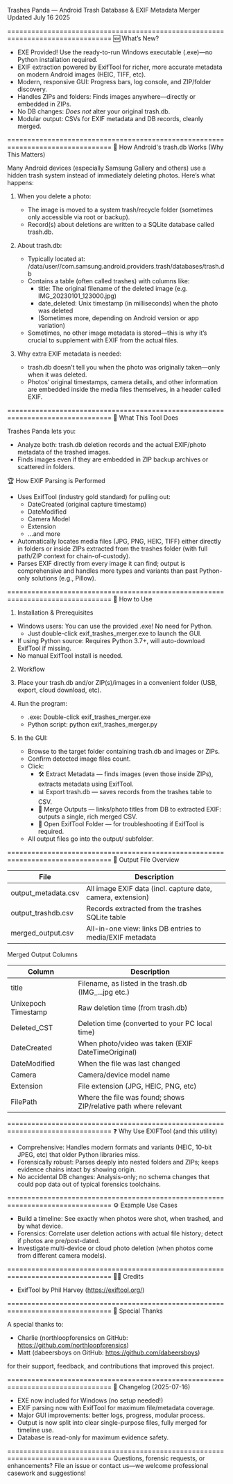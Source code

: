 Trashes Panda — Android Trash Database & EXIF Metadata Merger  
Updated July 16 2025

================================================================================
🆕 What’s New?

- EXE Provided! Use the ready-to-run Windows executable (.exe)—no Python installation required.
- EXIF extraction powered by ExifTool for richer, more accurate metadata on modern Android images (HEIC, TIFF, etc).
- Modern, responsive GUI: Progress bars, log console, and ZIP/folder discovery.
- Handles ZIPs and folders: Finds images anywhere—directly or embedded in ZIPs.
- No DB changes: *Does not* alter your original trash.db.
- Modular output: CSVs for EXIF metadata and DB records, cleanly merged.

================================================================================
📂 How Android's trash.db Works (Why This Matters)

Many Android devices (especially Samsung Gallery and others) use a hidden trash system instead of immediately deleting photos. Here’s what happens:

1. When you delete a photo:
   - The image is moved to a system trash/recycle folder (sometimes only accessible via root or backup).
   - Record(s) about deletions are written to a SQLite database called trash.db.

2. About trash.db:
   - Typically located at:
     /data/user/<userid>/com.samsung.android.providers.trash/databases/trash.db
   - Contains a table (often called trashes) with columns like:
     - title: The original filename of the deleted image (e.g. IMG_20230101_123000.jpg)
     - date_deleted: Unix timestamp (in milliseconds) when the photo was deleted
     - (Sometimes more, depending on Android version or app variation)
   - Sometimes, no other image metadata is stored—this is why it’s crucial to supplement with EXIF from the actual files.

3. Why extra EXIF metadata is needed:
   - trash.db doesn’t tell you when the photo was originally taken—only when it was deleted.
   - Photos’ original timestamps, camera details, and other information are embedded inside the media files themselves, in a header called EXIF.

================================================================================
🧠 What This Tool Does

Trashes Panda lets you:
- Analyze both: trash.db deletion records and the actual EXIF/photo metadata of the trashed images.
- Finds images even if they are embedded in ZIP backup archives or scattered in folders.

🏆 How EXIF Parsing is Performed
- Uses ExifTool (industry gold standard) for pulling out:
    - DateCreated (original capture timestamp)
    - DateModified
    - Camera Model
    - Extension
    - ...and more
- Automatically locates media files (JPG, PNG, HEIC, TIFF) either directly in folders or inside ZIPs extracted from the trashes folder (with full path/ZIP context for chain-of-custody).
- Parses EXIF directly from every image it can find; output is comprehensive and handles more types and variants than past Python-only solutions (e.g., Pillow).

================================================================================
🚦 How to Use

1. Installation & Prerequisites

- Windows users: You can use the provided .exe! No need for Python.
    - Just double-click exif_trashes_merger.exe to launch the GUI.
- If using Python source: Requires Python 3.7+, will auto-download ExifTool if missing.
- No manual ExifTool install is needed.

2. Workflow

1. Place your trash.db and/or ZIP(s)/images in a convenient folder (USB, export, cloud download, etc).
2. Run the program:
   - .exe: Double-click exif_trashes_merger.exe
   - Python script: python exif_trashes_merger.py
3. In the GUI:
   - Browse to the target folder containing trash.db and images or ZIPs.
   - Confirm detected image files count.
   - Click:
     - 🛠️ Extract Metadata — finds images (even those inside ZIPs), extracts metadata using ExifTool.
     - 📊 Export trash.db — saves records from the trashes table to CSV.
     - 🔗 Merge Outputs — links/photo titles from DB to extracted EXIF: outputs a single, rich merged CSV.
     - 🧪 Open ExifTool Folder — for troubleshooting if ExifTool is required.
   - All output files go into the output/ subfolder.

================================================================================
📄 Output File Overview

| File                   | Description                                                  |
|------------------------|-------------------------------------------------------------|
| output_metadata.csv    | All image EXIF data (incl. capture date, camera, extension) |
| output_trashdb.csv     | Records extracted from the trashes SQLite table             |
| merged_output.csv      | All-in-one view: links DB entries to media/EXIF metadata    |

Merged Output Columns

| Column                | Description                                                      |
|-----------------------|------------------------------------------------------------------|
| title                 | Filename, as listed in the trash.db (IMG_...jpg etc.)           |
| Unixepoch Timestamp   | Raw deletion time (from trash.db)                               |
| Deleted_CST           | Deletion time (converted to your PC local time)                 |
| DateCreated           | When photo/video was taken (EXIF DateTimeOriginal)              |
| DateModified          | When the file was last changed                                  |
| Camera                | Camera/device model name                                        |
| Extension             | File extension (JPG, HEIC, PNG, etc)                            |
| FilePath              | Where the file was found; shows ZIP/relative path where relevant|

================================================================================
❓ Why Use EXIFTool (and this utility)

- Comprehensive: Handles modern formats and variants (HEIC, 10-bit JPEG, etc) that older Python libraries miss.
- Forensically robust: Parses deeply into nested folders and ZIPs; keeps evidence chains intact by showing origin.
- No accidental DB changes: Analysis-only; no schema changes that could pop data out of typical forensics toolchains.

================================================================================
⚙️ Example Use Cases

- Build a timeline: See exactly when photos were shot, when trashed, and by what device.
- Forensics: Correlate user deletion actions with actual file history; detect if photos are pre/post-dated.
- Investigate multi-device or cloud photo deletion (when photos come from different camera models).

================================================================================
🧑‍💻 Credits

- ExifTool by Phil Harvey (https://exiftool.org/)

================================================================================
🙏 Special Thanks

A special thanks to:
- Charlie (northloopforensics on GitHub: https://github.com/northloopforensics)
- Matt (dabeersboys on GitHub: https://github.com/dabeersboys)

for their support, feedback, and contributions that improved this project.

================================================================================
📝 Changelog (2025-07-16)

- EXE now included for Windows (no setup needed!)
- EXIF parsing now with ExifTool for maximum file/metadata coverage.
- Major GUI improvements: better logs, progress, modular process.
- Output is now split into clear single-purpose files, fully merged for timeline use.
- Database is read-only for maximum evidence safety.

================================================================================
Questions, forensic requests, or enhancements?
File an issue or contact us—we welcome professional casework and suggestions!
